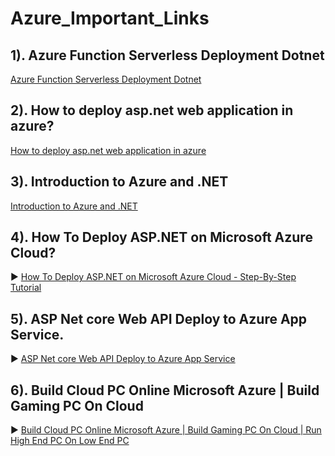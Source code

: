 # Azure_Important_Links

## 1). Azure Function Serverless Deployment Dotnet
[Azure Function Serverless Deployment Dotnet](https://byalexblog.net/article/azure-function-serverless-deployment-dotnet/)

## 2). How to deploy asp.net web application in azure?
[How to deploy asp.net web application in azure](https://www.pragimtech.com/blog/azure/how-to-deploy-web-application-in-azure/)

## 3). Introduction to Azure and .NET
[Introduction to Azure and .NET](https://learn.microsoft.com/en-us/dotnet/azure/intro)

## 4). How To Deploy ASP.NET on Microsoft Azure Cloud?
▶️ [How To Deploy ASP.NET on Microsoft Azure Cloud - Step-By-Step Tutorial](https://www.youtube.com/watch?v=VLTNyM8DGds)

## 5). ASP Net core Web API Deploy to Azure App Service.
▶️ [ASP Net core Web API Deploy to Azure App Service](https://www.youtube.com/watch?v=NZ3aSJtxTAo&list=PLf9umJdQ546g6cbAwFTkkpJfPkl-ZTkmD&index=1)

## 6). Build Cloud PC Online Microsoft Azure | Build Gaming PC On Cloud
▶️ [Build Cloud PC Online Microsoft Azure | Build Gaming PC On Cloud | Run High End PC On Low End PC](https://www.youtube.com/watch?v=SzipewW5m5A)
